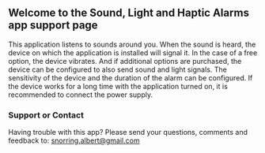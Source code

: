 ## Welcome to the Sound, Light and Haptic Alarms app support page

This application listens to sounds around you. When the sound is heard, the device on which the application is installed will signal it. In the case of a free option, the device vibrates. And if additional options are purchased, the device can be configured to also send sound and light signals.
The sensitivity of the device and the duration of the alarm can be configured.
If the device works for a long time with the application turned on, it is recommended to connect the power supply.



### Support or Contact

Having trouble with this app? Please send your questions, comments and feedback to: snorring.albert@gmail.com
